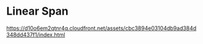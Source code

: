 # Linear Span

https://d10o6em2qtnr4q.cloudfront.net/assets/cbc3894e03104db9ad384d348dd437f1/index.html